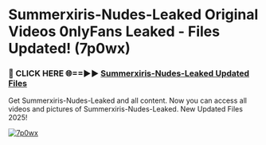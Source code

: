 # Summerxiris-Nudes-Leaked Original Videos 0nlyFans Leaked - Files Updated! (7p0wx)

<h3>🔴 CLICK HERE 🌐==►► <a href="https://tinyurl.com/4mcuefdz" rel="nofollow">Summerxiris-Nudes-Leaked Updated Files</a></h3>

Get Summerxiris-Nudes-Leaked and all content. Now you can access all videos and pictures of Summerxiris-Nudes-Leaked. New Updated Files 2025!

[![7p0wx](https://i.imgur.com/StAQSOY.gif)](https://tinyurl.com/4mcuefdz)
